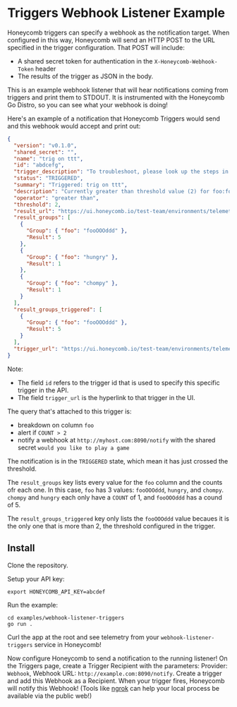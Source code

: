 # Triggers Webhook Listener Example

Honeycomb triggers can specify a webhook as the notification target. When configured in this way, Honeycomb will send an HTTP POST to the URL specified in the trigger configuration. That POST will include:

- A shared secret token for authentication in the `X-Honeycomb-Webhook-Token` header
- The results of the trigger as JSON in the body.

This is an example webhook listener that will hear notifications coming from triggers and print them to STDOUT. It is instrumented with the Honeycomb Go Distro, so you can see what your webhook is doing!

Here's an example of a notification that Honeycomb Triggers would send and this webhook would accept and print out:

```json
{
  "version": "v0.1.0",
  "shared_secret": "",
  "name": "trig on ttt",
  "id": "abdcefg",
  "trigger_description": "To troubleshoot, please look up the steps in our runbook",
  "status": "TRIGGERED",
  "summary": "Triggered: trig on ttt",
  "description": "Currently greater than threshold value (2) for foo:fooOOOddd (value 5)",
  "operator": "greater than",
  "threshold": 2,
  "result_url": "https://ui.honeycomb.io/test-team/environments/telemetry/datasets/webhook-listener-triggers/result/abcdef/a/abcdef",
  "result_groups": [
    {
      "Group": { "foo": "fooOOOddd" },
      "Result": 5
    },
    {
      "Group": { "foo": "hungry" },
      "Result": 1
    },
    {
      "Group": { "foo": "chompy" },
      "Result": 1
    }
  ],
  "result_groups_triggered": [
    {
      "Group": { "foo": "fooOOOddd" },
      "Result": 5
    }
  ],
  "trigger_url": "https://ui.honeycomb.io/test-team/environments/telemetry/datasets/webhook-listener-triggers/triggers/abcdef"
}
```

Note:

- The field `id` refers to the trigger id that is used to specify this specific trigger in the API.
- The field `trigger_url` is the hyperlink to that trigger in the UI.

The query that's attached to this trigger is:

- breakdown on column `foo`
- alert if `COUNT > 2`
- notify a webhook at `http://myhost.com:8090/notify` with the shared secret `would you like to play a game`

The notification is in the `TRIGGERED` state, which mean it has just crossed the threshold.

The `result_groups` key lists every value for the `foo` column and the counts ofr each one. In this case, `foo` has 3 values: `fooOOOddd`, `hungry`, and `chompy`. `chompy` and `hungry` each only have a `COUNT` of 1, and `fooOOOddd` has a cound of 5.

The `result_groups_triggered` key only lists the `fooOOOddd` value becaues it is the only one that is more than 2, the threshold configured in the trigger.

## Install

Clone the repository.

Setup your API key:

```shell
export HONEYCOMB_API_KEY=abcdef
```

Run the example:

```shell
cd examples/webhook-listener-triggers
go run .
```

Curl the app at the root and see telemetry from your `webhook-listener-triggers` service in Honeycomb! 

Now configure Honeycomb to send a notification to the running listener! On the Triggers page, create a Trigger Recipient with the parameters: Provider: `Webhook`, Webhook URL: `http://example.com:8090/notify`. Create a trigger and add this Webhook as a Recipient. When your trigger fires, Honeycomb will notify this Webhook! (Tools like [ngrok](https://ngrok.com/) can help your local process be available via the public web!)
